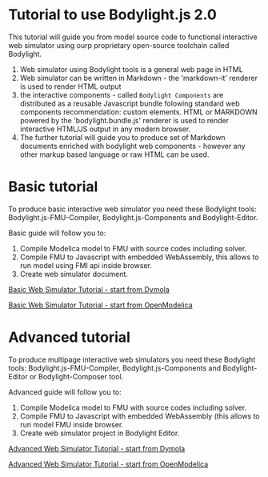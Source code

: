# Tutorial to use Bodylight.js 2.0

This tutorial will guide you from model source code to functional interactive web simulator using ourp proprietary open-source toolchain called Bodylight.


1. Web simulator using Bodylight tools is a general web page in HTML
2. Web simulator can be written in Markdown - the 'markdown-it' renderer is used to render HTML output
3. the interactive components - called `Bodylight Components` are distributed as a reusable Javascript bundle folowing standard web components recommendation: custom elements. HTML or MARKDOWN powered by the 'bodylight.bundle.js' renderer is used to render interactive HTML/JS output in any modern browser.
4. The further tutorial will guide you to produce set of Markdown documents enriched with bodylight web components - however any other markup based language or raw HTML can be used.

# Basic tutorial

To produce basic interactive web simulator you need these Bodylight tools: Bodylight.js-FMU-Compiler, Bodylight.js-Components and Bodylight-Editor.

Basic guide will follow you to:

1. Compile Modelica model to FMU with source codes including solver.
2. Compile FMU to Javascript with embedded WebAssembly, this allows to run model using FMI api inside browser.
3. Create web simulator document.

<a href='#basic1exportdymola.md' class="w3-button w3-theme-l1">Basic Web Simulator Tutorial - start from Dymola</a>

<a href='#basic2exportom.md' class="w3-button w3-theme-l1">Basic Web Simulator Tutorial - start from OpenModelica</a>

# Advanced tutorial

To produce multipage interactive web simulators you need these Bodylight tools: Bodylight.js-FMU-Compiler, Bodylight.js-Components and Bodylight-Editor or Bodylight-Composer tool. 

Advanced guide will follow you to:
1. Compile Modelica model to FMU with source codes including solver.
2. Compile FMU to Javascript with embedded WebAssembly (this allows to run model FMU inside browser.
3. Create web simulator project in Bodylight Editor.

<a href='#advanced1exportdymola.md' class="w3-button w3-theme-l1">Advanced Web Simulator Tutorial - start from Dymola</a>

<a href='#advanced2exportom.md' class="w3-button w3-theme-l1">Advanced Web Simulator Tutorial - start from OpenModelica</a>

 